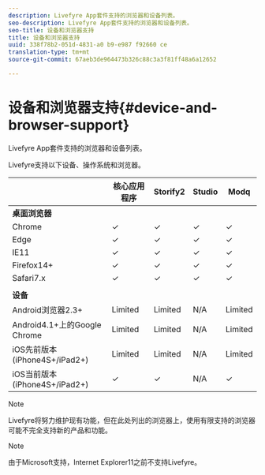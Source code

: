 ```yaml
---
description: Livefyre App套件支持的浏览器和设备列表。
seo-description: Livefyre App套件支持的浏览器和设备列表。
seo-title: 设备和浏览器支持
title: 设备和浏览器支持
uuid: 338f78b2-051d-4831-a0 b9-e987 f92660 ce
translation-type: tm+mt
source-git-commit: 67aeb3de964473b326c88c3a3f81ff48a6a12652

---
```



# 设备和浏览器支持{#device-and-browser-support}

Livefyre App套件支持的浏览器和设备列表。

Livefyre支持以下设备、操作系统和浏览器。

|  | 核心应用程序 | Storify2 | Studio | Modq |
|---|---|---|---|---|
| **桌面浏览器** |  |  |  |  |
| Chrome | ✓ | ✓ | ✓ | ✓ |
| Edge | ✓ | ✓ | ✓ | ✓ |
| IE11 | ✓ | ✓ | ✓ | ✓ |
| Firefox14+ | ✓ | ✓ | ✓ | ✓ |
| Safari7.x | ✓ | ✓ | ✓ | ✓ |
|  |  |  |  |  |
| **设备** |  |  |  |  |
| Android浏览器2.3+ | Limited | Limited | N/A | Limited |
| Android4.1+上的Google Chrome | Limited | Limited | N/A | Limited |
| iOS先前版本(iPhone4S+/iPad2+) | Limited | Limited | N/A | Limited |
| iOS当前版本(iPhone4S+/iPad2+) | ✓ | ✓ | N/A | ✓ |

>[!NOTE]
>
>Livefyre将努力维护现有功能，但在此处列出的浏览器上，使用有限支持的浏览器可能不完全支持新的产品和功能。

>[!NOTE]
>
>由于Microsoft支持，Internet Explorer11之前不支持Livefyre。

